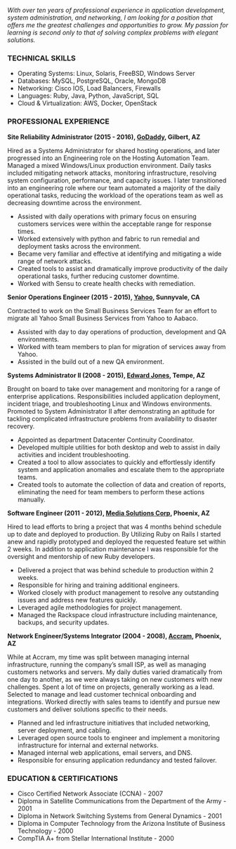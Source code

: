 _With over ten years of professional experience in application development, system administration, and networking, I am looking for a position that offers me the greatest challenges and opportunities to grow. My passion for learning is second only to that of solving complex problems with elegant solutions._

### TECHNICAL SKILLS ###

+ Operating Systems: Linux, Solaris, FreeBSD, Windows Server
+ Databases: MySQL, PostgreSQL, Oracle, MongoDB
+ Networking: Cisco IOS, Load Balancers, Firewalls
+ Languages: Ruby, Java, Python, JavaScript, SQL
+ Cloud & Virtualization: AWS, Docker, OpenStack

### PROFESSIONAL EXPERIENCE ###

__Site Reliability Administrator (2015 - 2016), [GoDaddy][godaddy], Gilbert, AZ__

Hired as a Systems Administrator for shared hosting operations, and later progressed into an Engineering role on the Hosting Automation Team. Managed a mixed Windows/Linux production environment. Daily tasks included mitigating network attacks, monitoring infrastructure, resolving system configuration, performance, and capacity issues. I later transitioned into an engineering role where our team automated a majority of the daily operational tasks, reducing the workload of the operations team as well as decreasing downtime across the environment.

* Assisted with daily operations with primary focus on ensuring customers services were within the acceptable range for response times.
* Worked extensively with python and fabric to run remedial and deployment tasks across the environment.
* Became very familiar and effective at identifying and mitigating a wide range of network attacks.
* Created tools to assist and dramatically improve productivity of the daily operational tasks, further reducing customer downtime.
* Worked with Sensu to create health checks with remediation.


__Senior Operations Engineer (2015 - 2015), [Yahoo][yahoo], Sunnyvale, CA__

Contracted to work on the Small Business Services Team for an effort to migrate all Yahoo Small Business Services from Yahoo to Aabaco.

* Assisted with day to day operations of production, development and QA environments.
* Worked with team members to plan for migration of services away from Yahoo.
* Assisted in the build out of a new QA environment.


__Systems Administrator II (2008 - 2015), [Edward Jones][edwardjones], Tempe, AZ__

Brought on board to take over management and monitoring  for a range of enterprise applications.  Responsibilities included application deployment, incident triage, and troubleshooting Linux and Windows environments.  Promoted to System Administrator II after demonstrating an aptitude for tackling complicated infrastructure problems from availability to disaster recovery.

* Appointed as department Datacenter Continuity Coordinator.
* Developed multiple utilities for both desktop and web to assist in daily activities and incident troubleshooting.
* Created a tool to allow associates to quickly and effortlessly identify system and application anomalies and escalate them to the appropriate teams.
* Created tools to automate the collection of data and creation of reports, eliminating the need for team members to perform these actions manually.


__Software Engineer (2011 - 2012), [Media Solutions Corp][mediasolutionscorp], Phoenix, AZ__

Hired to lead efforts to bring a project that was 4 months behind schedule up to date and deployed to production. By Utilizing Ruby on Rails I started anew and rapidly prototyped and deployed the requested feature set within 2 weeks.  In addition to application maintenance I was responsible for the oversight and mentorship of new Ruby developers.

* Delivered  a project that was behind schedule to production within 2 weeks.
* Responsible for hiring and training additional engineers.
* Worked closely with product management to resolve any outstanding issues and address new features quickly.
* Leveraged agile methodologies  for project management.
* Managed the Rackspace cloud infrastructure including maintenance, backups, and security updates.


__Network Engineer/Systems Integrator (2004 - 2008), [Accram][accram], Phoenix, AZ__

While at Accram, my time was split between managing internal infrastructure, running the company’s small ISP, as well as managing customers networks and servers. My daily duties varied dramatically from one day to another, as we were always taking on new customers with new challenges. Spent a lot of time on projects, generally working as a lead. Selected to manage and lead customer technical onboarding and integrations. Worked directly with sales teams to identify and pursue new customers and deliver solutions specific to their needs.

* Planned and led infrastructure initiatives that included networking, server deployment, and cabling.
* Leveraged open source tools to engineer and implement a monitoring infrastructure for internal and external networks.
* Managed internal web applications, email servers, and DNS.
* Responsible for ensuring application redundancy and tested failover.

### EDUCATION & CERTIFICATIONS ###

* Cisco Certified Network Associate (CCNA) - 2007
* Diploma in Satellite Communications from the Department of the Army - 2001
* Diploma in Network Switching Systems from General Dynamics - 2001
* Diploma in Computer Technology from the Arizona Institute of Business Technology - 2000
* CompTIA A+ from Stellar International Institute - 2000

[godaddy]: http://godaddy.com/
[yahoo]: http://yahoo.com/
[edwardjones]: https://www.edwardjones.com/
[mediasolutionscorp]: http://mediasolutionscorp.com/
[accram]: http://accram.com/
